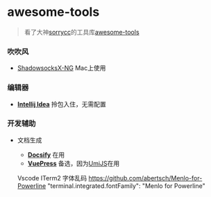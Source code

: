 # awesome-tools

> 看了大神[sorrycc](https://github.com/sorrycc)的工具库[awesome-tools](https://github.com/sorrycc/awesome-tools/blob/master/README.md)

### 吹吹风

- [ShadowsocksX-NG](https://github.com/shadowsocks/ShadowsocksX-NG/releases/) Mac上使用

### 编辑器

- [**Intellij Idea**](https://www.jetbrains.com/idea/) 拎包入住，无需配置

### 开发辅助

- 文档生成
  - [**Docsify**](https://docsify.js.org/#/) 在用
  - [**VuePress**](https://vuepress.vuejs.org/zh/) 备选，因为[UmiJS](https://umijs.org/zh/)在用
  
  Vscode ITerm2 字体乱码
  https://github.com/abertsch/Menlo-for-Powerline
  "terminal.integrated.fontFamily": "Menlo for Powerline"
